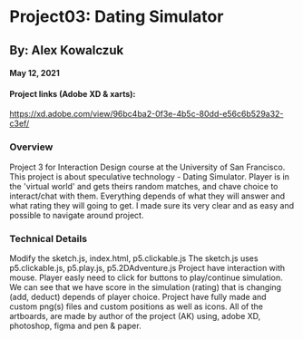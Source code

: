 # Project03: Dating Simulator
## By: Alex Kowalczuk
#### May 12, 2021
#### Project links (Adobe XD & xarts):
https://xd.adobe.com/view/96bc4ba2-0f3e-4b5c-80dd-e56c6b529a32-c3ef/

### Overview
Project 3 for Interaction Design course at the University of San Francisco. This project is about speculative technology - Dating Simulator. Player is in the 'virtual world' and gets theirs random matches, and chave choice to interact/chat with them. Everything depends of what they will answer and what rating they will going to get. I made sure its very clear and as easy and possible to navigate around project. 

### Technical Details

Modify the sketch.js, index.html, p5.clickable.js
The sketch.js uses p5.clickable.js, p5.play.js, p5.2DAdventure.js
Project have interaction with mouse. Player easly need to click for buttons to play/continue simulation. We can see that we have score in the simulation (rating) that is changing (add, deduct) depends of player choice. Project have fully made and custom png(s) files and custom positions as well as icons. All of the artboards, are made by author of the project (AK) using, adobe XD, photoshop, figma and pen & paper. 
